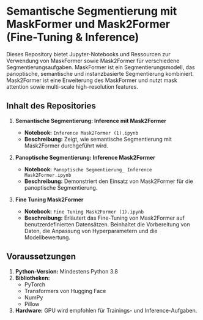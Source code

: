 # Semantische Segmentierung mit MaskFormer und Mask2Former (Fine-Tuning & Inference)

Dieses Repository bietet Jupyter-Notebooks und Ressourcen zur Verwendung von MaskFormer sowie Mask2Former für verschiedene Segmentierungsaufgaben. 
MaskFormer ist ein Segmentierungsmodell, das panoptische, semantische und instanzbasierte Segmentierung kombiniert.
Mask2Former ist eine Erweiterung des MaskFormer und nutzt mask attention sowie multi-scale high-resolution features.

## Inhalt des Repositories

1. **Semantische Segmentierung: Inference mit Mask2Former**
   - **Notebook:** `Inference Mask2Former (1).ipynb`
   - **Beschreibung:** Zeigt, wie semantische Segmentierung mit Mask2Former durchgeführt wird.
     
2. **Panoptische Segmentierung: Inference Mask2Former**
   - **Notebook:** `Panoptische Segmentierung_ Inference Mask2Former.ipynb`
   - **Beschreibung:** Demonstriert den Einsatz von Mask2Former für die panoptische Segmentierung.
  
3. **Fine Tuning Mask2Former**
   - **Notebook:** `Fine Tuning Mask2Former (1).ipynb`
   - **Beschreibung:** Erläutert das Fine-Tuning von Mask2Former auf benutzerdefinierten Datensätzen. Beinhaltet die Vorbereitung von Daten, die Anpassung von Hyperparametern und die Modellbewertung.

## Voraussetzungen

1. **Python-Version:** Mindestens Python 3.8
2. **Bibliotheken:**
   - PyTorch
   - Transformers von Hugging Face
   - NumPy
   - Pillow
3. **Hardware:** GPU wird empfohlen für Trainings- und Inference-Aufgaben.
